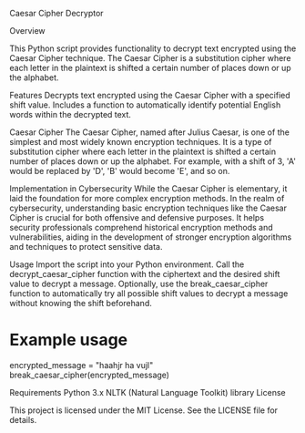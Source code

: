 Caesar Cipher Decryptor

Overview

This Python script provides functionality to decrypt text encrypted using the Caesar Cipher technique. The Caesar Cipher is a substitution cipher where each letter in the plaintext is shifted a certain number of places down or up the alphabet.

Features
Decrypts text encrypted using the Caesar Cipher with a specified shift value.
Includes a function to automatically identify potential English words within the decrypted text.

Caesar Cipher
The Caesar Cipher, named after Julius Caesar, is one of the simplest and most widely known encryption techniques. It is a type of substitution cipher where each letter in the plaintext is shifted a certain number of places down or up the alphabet. For example, with a shift of 3, 'A' would be replaced by 'D', 'B' would become 'E', and so on.

Implementation in Cybersecurity
While the Caesar Cipher is elementary, it laid the foundation for more complex encryption methods. In the realm of cybersecurity, understanding basic encryption techniques like the Caesar Cipher is crucial for both offensive and defensive purposes. It helps security professionals comprehend historical encryption methods and vulnerabilities, aiding in the development of stronger encryption algorithms and techniques to protect sensitive data.

Usage
Import the script into your Python environment.
Call the decrypt_caesar_cipher function with the ciphertext and the desired shift value to decrypt a message.
Optionally, use the break_caesar_cipher function to automatically try all possible shift values to decrypt a message without knowing the shift beforehand.

# Example usage
encrypted_message = "haahjr ha vujl"
break_caesar_cipher(encrypted_message)

Requirements
Python 3.x
NLTK (Natural Language Toolkit) library
License

This project is licensed under the MIT License. See the LICENSE file for details.
